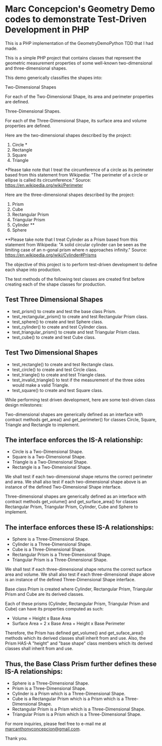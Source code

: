 # Marc Concepcion's Geometry Demo codes to demonstrate Test-Driven Development in PHP

This is a PHP implementation of the GeometryDemoPython TDD that I had made.

This is a simple PHP project that contains classes that represent the geometric measurement properties of some 
well-known two-dimensional and three-dimensional shapes.

This demo generically classifies the shapes into:

Two-Dimensional Shapes

For each of the Two-Dimensional Shape, its area and perimeter properties are defined.

Three-Dimensional Shapes.

For each of the Three-Dimensional Shape, its surface area and volume properties are defined.

Here are the two-dimensional shapes described by the project:

1. Circle *
2. Rectangle
3. Square
4. Triangle

*Please take note that I treat the circumference of a circle as its perimeter based from this statement from Wikipedia:
  "The perimeter of a circle or ellipse is called its circumference."
  Source: https://en.wikipedia.org/wiki/Perimeter

Here are the three-dimensional shapes described by the project:

1. Prism
2. Cube
3. Rectangular Prism
4. Triangular Prism
5. Cylinder **
6. Sphere

**Please take note that I treat Cylinder as a Prism based from this statement from Wikipedia:
"A solid circular cylinder can be seen as the limiting case of an n-gonal prism where n approaches infinity."
Source: https://en.wikipedia.org/wiki/Cylinder#Prisms

The objective of this project is to perform test-driven development to define each shape into production.

The test methods of the following test classes are created first 
before creating each of the shape classes for production.


## Test Three Dimensional Shapes

* test_prism() to create and test the base class Prism.
* test_rectangular_prism() to create and test Rectangular Prism class.
* test_sphere() to create and test Sphere class.
* test_cylinder() to create and test Cylinder class.
* test_triangular_prism() to create and test Triangular Prism class.
* test_cube() to create and test Cube class.

## Test Two Dimensional Shapes

* test_rectangle() to create and test Rectangle class.
* test_circle() to create and test Circle class.
* test_triangle() to create and test Triangle class.
* test_invalid_triangle() to test if the measurement of the three sides would make a valid Triangle.
* test_square() to create and test Square class.

While performing test driven development, here are some test-driven class design milestones:

Two-dimensional shapes are generically defined as an interface with contract methods get_area() and get_perimeter() 
for classes Circle, Square, Triangle and Rectangle to implement.

## The interface enforces the IS-A relationship:
* Circle is a Two-Dimensional Shape.
* Square is a Two-Dimensional Shape.
* Triangle is a Two-Dimensional Shape.
* Rectangle is a Two-Dimensional Shape.

We shall test if each two-dimensional shape returns the correct perimeter and area.
We shall also test if each two-dimensional shape above is an instance of the defined Two-Dimensional Shape interface.

Three-dimensional shapes are generically defined as an interface with contract methods get_volume() and get_surface_area() 
for classes Rectangular Prism, Triangular Prism, Cylinder, Cube and Sphere to implement.

## The interface enforces these IS-A relationships:
* Sphere is a Three-Dimensional Shape.
* Cylinder is a Three-Dimensional Shape.
* Cube is a Three-Dimensional Shape.
* Rectangular Prism is a Three-Dimensional Shape.
* Triangular Prism is a Three-Dimensional Shape.

We shall test if each three-dimensional shape returns the correct surface area and volume.
We shall also test if each three-dimensional shape above is an instance of the defined Three-Dimensional Shape interface.

Base class Prism is created where Cylinder, Rectangular Prism, Triangular Prism and Cube are its derived classes.

Each of these prisms (Cylinder, Rectangular Prism, Triangular Prism and Cube) can have its properties computed as such:
* Volume = Height x Base Area
* Surface Area = 2 x Base Area + Height x Base Perimeter

Therefore, the Prism has defined get_volume() and get_suface_area() methods 
which its derived classes shall inherit from and use. Also, the Prism HAS-A "height" and "base shape" class members 
which its derived classes shall inherit from and use.

## Thus, the Base Class Prism further defines these IS-A relationships:

* Sphere is a Three-Dimensional Shape.
* Prism is a Three-Dimensional Shape.
* Cylinder is a Prism which is a Three-Dimensional Shape.
* Cube is a Rectangular Prism which is a Prism which is a Three-Dimensional Shape.
* Rectangular Prism is a Prism which is a Three-Dimensional Shape.
* Triangular Prism is a Prism which is a Three-Dimensional Shape.

For more inquiries, please feel free to e-mail me at marcanthonyconcepcion@gmail.com.

Thank you.

